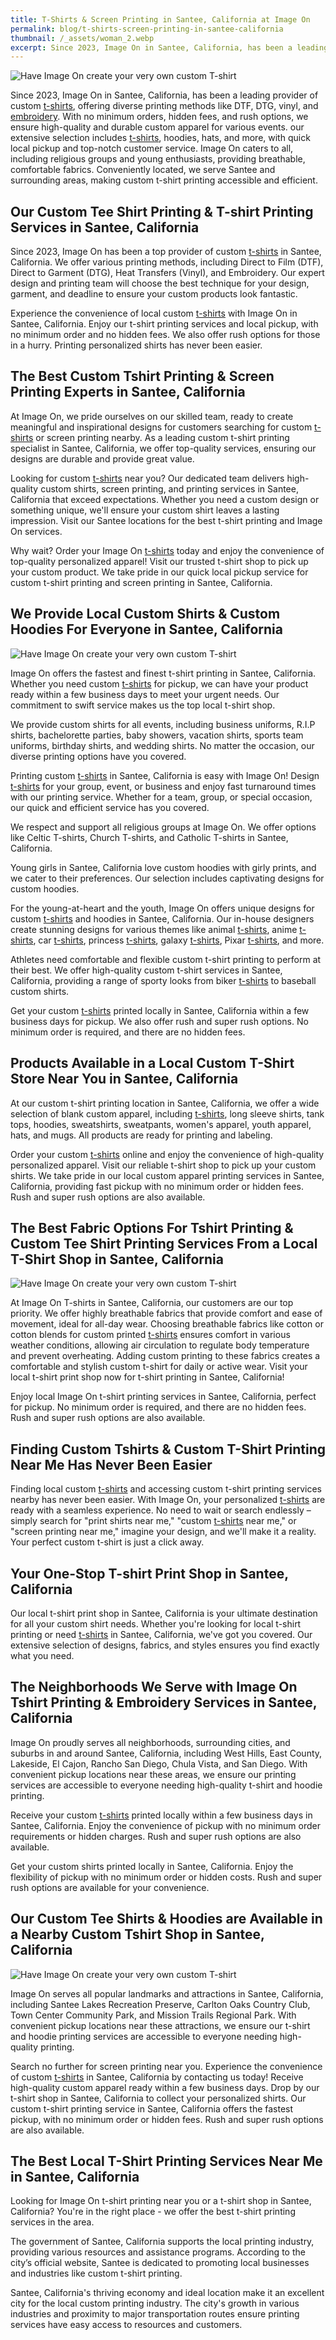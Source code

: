 ```yaml
---
title: T-Shirts & Screen Printing in Santee, California at Image On
permalink: blog/t-shirts-screen-printing-in-santee-california
thumbnail: /_assets/woman_2.webp
excerpt: Since 2023, Image On in Santee, California, has been a leading provider of custom t-shirts, offering diverse printing methods like DTF, DTG, vinyl, and embroidery. With no minimum orders, hidden fees, and rush options, we ensure high-quality and durable custom apparel for various events. our extensive selection includes t-shirts, hoodies, hats, and more, with quick local pickup and top-notch customer service. Image On caters to all, including religious groups and young enthusiasts, providing breathable, comfortable fabrics. Conveniently located, we serve Santee and surrounding areas, making custom t-shirt printing accessible and efficient.
---
```


<img src="../_assets/woman_2.webp" alt="Have Image On create your very own custom T-shirt" class="alignright"></p>
<p>Since 2023, Image On in Santee, California, has been a leading provider of custom <a href="https://imageonsd.com/services/custom-t-shirts/santee">t-shirts</a>, offering diverse printing methods like DTF, DTG, vinyl, and <a href="https://imageonsd.com/services/embroidery/santee">embroidery</a>. With no minimum orders, hidden fees, and rush options, we ensure high-quality and durable custom apparel for various events. our extensive selection includes <a href="https://imageonsd.com/services/custom-t-shirts/santee">t-shirts</a>, hoodies, hats, and more, with quick local pickup and top-notch customer service. Image On caters to all, including religious groups and young enthusiasts, providing breathable, comfortable fabrics. Conveniently located, we serve Santee and surrounding areas, making custom t-shirt printing accessible and efficient.</p>
<h2>Our Custom Tee Shirt Printing &amp; T-shirt Printing Services in Santee, California</h2>
<p>Since 2023, Image On has been a top provider of custom <a href="https://imageonsd.com/services/custom-t-shirts/santee">t-shirts</a> in Santee, California. We offer various printing methods, including Direct to Film (DTF), Direct to Garment (DTG), Heat Transfers (Vinyl), and Embroidery. Our expert design and printing team will choose the best technique for your design, garment, and deadline to ensure your custom products look fantastic.</p>
<p>Experience the convenience of local custom <a href="https://imageonsd.com/services/custom-t-shirts/santee">t-shirts</a> with Image On in Santee, California. Enjoy our t-shirt printing services and local pickup, with no minimum order and no hidden fees. We also offer rush options for those in a hurry. Printing personalized shirts has never been easier.</p>
<h2>The Best Custom Tshirt Printing &amp; Screen Printing Experts in Santee, California</h2>
<p>At Image On, we pride ourselves on our skilled team, ready to create meaningful and inspirational designs for customers searching for custom <a href="https://imageonsd.com/services/custom-t-shirts/santee">t-shirts</a> or screen printing nearby. As a leading custom t-shirt printing specialist in Santee, California, we offer top-quality services, ensuring our designs are durable and provide great value.</p>
<p>Looking for custom <a href="https://imageonsd.com/services/custom-t-shirts/santee">t-shirts</a> near you? Our dedicated team delivers high-quality custom shirts, screen printing, and printing services in Santee, California that exceed expectations. Whether you need a custom design or something unique, we'll ensure your custom shirt leaves a lasting impression. Visit our Santee locations for the best t-shirt printing and Image On services.</p>
<p>Why wait? Order your Image On <a href="https://imageonsd.com/services/custom-t-shirts/santee">t-shirts</a> today and enjoy the convenience of top-quality personalized apparel! Visit our trusted t-shirt shop to pick up your custom product. We take pride in our quick local pickup service for custom t-shirt printing and screen printing in Santee, California.</p>
<h2>We Provide Local Custom Shirts &amp; Custom Hoodies For Everyone in Santee, California</h2>
<p><img src="../_assets/couple_1.webp" alt="Have Image On create your very own custom T-shirt"></p>
<p>Image On offers the fastest and finest t-shirt printing in Santee, California. Whether you need custom <a href="https://imageonsd.com/services/custom-t-shirts/santee">t-shirts</a> for pickup, we can have your product ready within a few business days to meet your urgent needs. Our commitment to swift service makes us the top local t-shirt shop.</p>
<p>We provide custom shirts for all events, including business uniforms, R.I.P shirts, bachelorette parties, baby showers, vacation shirts, sports team uniforms, birthday shirts, and wedding shirts. No matter the occasion, our diverse printing options have you covered.</p>
<p>Printing custom <a href="https://imageonsd.com/services/custom-t-shirts/santee">t-shirts</a> in Santee, California is easy with Image On! Design <a href="https://imageonsd.com/services/custom-t-shirts/santee">t-shirts</a> for your group, event, or business and enjoy fast turnaround times with our printing service. Whether for a team, group, or special occasion, our quick and efficient service has you covered.</p>
<p>We respect and support all religious groups at Image On. We offer options like Celtic T-shirts, Church T-shirts, and Catholic T-shirts in Santee, California.</p>
<p>Young girls in Santee, California love custom hoodies with girly prints, and we cater to their preferences. Our selection includes captivating designs for custom hoodies.</p>
<p>For the young-at-heart and the youth, Image On offers unique designs for custom <a href="https://imageonsd.com/services/custom-t-shirts/santee">t-shirts</a> and hoodies in Santee, California. Our in-house designers create stunning designs for various themes like animal <a href="https://imageonsd.com/services/custom-t-shirts/santee">t-shirts</a>, anime <a href="https://imageonsd.com/services/custom-t-shirts/santee">t-shirts</a>, car <a href="https://imageonsd.com/services/custom-t-shirts/santee">t-shirts</a>, princess <a href="https://imageonsd.com/services/custom-t-shirts/santee">t-shirts</a>, galaxy <a href="https://imageonsd.com/services/custom-t-shirts/santee">t-shirts</a>, Pixar <a href="https://imageonsd.com/services/custom-t-shirts/santee">t-shirts</a>, and more.</p>
<p>Athletes need comfortable and flexible custom t-shirt printing to perform at their best. We offer high-quality custom t-shirt services in Santee, California, providing a range of sporty looks from biker <a href="https://imageonsd.com/services/custom-t-shirts/santee">t-shirts</a> to baseball custom shirts.</p>
<p>Get your custom <a href="https://imageonsd.com/services/custom-t-shirts/santee">t-shirts</a> printed locally in Santee, California within a few business days for pickup. We also offer rush and super rush options. No minimum order is required, and there are no hidden fees.</p>
<h2>Products Available in a Local Custom T-Shirt Store Near You in Santee, California</h2>
<p>At our custom t-shirt printing location in Santee, California, we offer a wide selection of blank custom apparel, including <a href="https://imageonsd.com/services/custom-t-shirts/santee">t-shirts</a>, long sleeve shirts, tank tops, hoodies, sweatshirts, sweatpants, women's apparel, youth apparel, hats, and mugs. All products are ready for printing and labeling.</p>
<p>Order your custom <a href="https://imageonsd.com/services/custom-t-shirts/santee">t-shirts</a> online and enjoy the convenience of high-quality personalized apparel. Visit our reliable t-shirt shop to pick up your custom shirts. We take pride in our local custom apparel printing services in Santee, California, providing fast pickup with no minimum order or hidden fees. Rush and super rush options are also available.</p>
<h2>The Best Fabric Options For Tshirt Printing &amp; Custom Tee Shirt Printing Services From a Local T-Shirt Shop in Santee, California</h2>
<img src="../_assets/soft_fabrics_at_imageon.webp" alt="Have Image On create your very own custom T-shirt" class="alignright">
<p>At Image On T-shirts in Santee, California, our customers are our top priority. We offer highly breathable fabrics that provide comfort and ease of movement, ideal for all-day wear. Choosing breathable fabrics like cotton or cotton blends for custom printed <a href="https://imageonsd.com/services/custom-t-shirts/santee">t-shirts</a> ensures comfort in various weather conditions, allowing air circulation to regulate body temperature and prevent overheating. Adding custom printing to these fabrics creates a comfortable and stylish custom t-shirt for daily or active wear. Visit your local t-shirt print shop now for t-shirt printing in Santee, California!</p>
<p>Enjoy local Image On t-shirt printing services in Santee, California, perfect for pickup. No minimum order is required, and there are no hidden fees. Rush and super rush options are also available.</p>
<h2>Finding Custom Tshirts &amp; Custom T-Shirt Printing Near Me Has Never Been Easier</h2>
<p>Finding local custom <a href="https://imageonsd.com/services/custom-t-shirts/santee">t-shirts</a> and accessing custom t-shirt printing services nearby has never been easier. With Image On, your personalized <a href="https://imageonsd.com/services/custom-t-shirts/santee">t-shirts</a> are ready with a seamless experience. No need to wait or search endlessly – simply search for "print shirts near me," "custom <a href="https://imageonsd.com/services/custom-t-shirts/santee">t-shirts</a> near me," or "screen printing near me," imagine your design, and we'll make it a reality. Your perfect custom t-shirt is just a click away.</p>
<h2>Your One-Stop T-shirt Print Shop in Santee, California</h2>
<p>Our local t-shirt print shop in Santee, California is your ultimate destination for all your custom shirt needs. Whether you're looking for local t-shirt printing or need <a href="https://imageonsd.com/services/custom-t-shirts/santee">t-shirts</a> in Santee, California, we've got you covered. Our extensive selection of designs, fabrics, and styles ensures you find exactly what you need.</p>
<h2>The Neighborhoods We Serve with Image On Tshirt Printing &amp; Embroidery Services in Santee, California</h2>
<p>Image On proudly serves all neighborhoods, surrounding cities, and suburbs in and around Santee, California, including West Hills, East County, Lakeside, El Cajon, Rancho San Diego, Chula Vista, and San Diego. With convenient pickup locations near these areas, we ensure our printing services are accessible to everyone needing high-quality t-shirt and hoodie printing.</p>
<p>Receive your custom <a href="https://imageonsd.com/services/custom-t-shirts/santee">t-shirts</a> printed locally within a few business days in Santee, California. Enjoy the convenience of pickup with no minimum order requirements or hidden charges. Rush and super rush options are also available.</p>
<p>Get your custom shirts printed locally in Santee, California. Enjoy the flexibility of pickup with no minimum order or hidden costs. Rush and super rush options are available for your convenience.</p>
<h2>Our Custom Tee Shirts &amp; Hoodies are Available in a Nearby Custom Tshirt Shop in Santee, California</h2>
<p><img src="../_assets/Kid_1.webp" alt="Have Image On create your very own custom T-shirt"></p>
<p>Image On serves all popular landmarks and attractions in Santee, California, including Santee Lakes Recreation Preserve, Carlton Oaks Country Club, Town Center Community Park, and Mission Trails Regional Park. With convenient pickup locations near these attractions, we ensure our t-shirt and hoodie printing services are accessible to everyone needing high-quality printing.</p>
<p>Search no further for screen printing near you. Experience the convenience of custom <a href="https://imageonsd.com/services/custom-t-shirts/santee">t-shirts</a> in Santee, California by contacting us today! Receive high-quality custom apparel ready within a few business days. Drop by our t-shirt shop in Santee, California to collect your personalized shirts. Our custom t-shirt printing service in Santee, California offers the fastest pickup, with no minimum order or hidden fees. Rush and super rush options are also available.</p>
<h2>The Best Local T-Shirt Printing Services Near Me in Santee, California</h2>
<p>Looking for Image On t-shirt printing near you or a t-shirt shop in Santee, California? You're in the right place - we offer the best t-shirt printing services in the area.</p>
<p>The government of Santee, California supports the local printing industry, providing various resources and assistance programs. According to the city’s official website, Santee is dedicated to promoting local businesses and industries like custom t-shirt printing.</p>
<p>Santee, California's thriving economy and ideal location make it an excellent city for the local custom printing industry. The city's growth in various industries and proximity to major transportation routes ensure printing services have easy access to resources and customers.</p>
